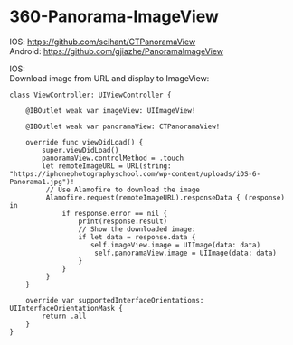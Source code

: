 # 360-Panorama-ImageView

IOS: https://github.com/scihant/CTPanoramaView <br>
Android: https://github.com/gjiazhe/PanoramaImageView <br>

IOS: <br>
Download image from URL and display to ImageView: <br>

    class ViewController: UIViewController {

        @IBOutlet weak var imageView: UIImageView!

        @IBOutlet weak var panoramaView: CTPanoramaView!

        override func viewDidLoad() {
            super.viewDidLoad()
            panoramaView.controlMethod = .touch
            let remoteImageURL = URL(string: "https://iphonephotographyschool.com/wp-content/uploads/iOS-6-Panorama1.jpg")!
             // Use Alamofire to download the image
             Alamofire.request(remoteImageURL).responseData { (response) in
                 if response.error == nil {
                     print(response.result)
                     // Show the downloaded image:
                     if let data = response.data {
                        self.imageView.image = UIImage(data: data)
                         self.panoramaView.image = UIImage(data: data)
                     }
                 }
             }
        }

        override var supportedInterfaceOrientations: UIInterfaceOrientationMask {
            return .all
        }
    }
